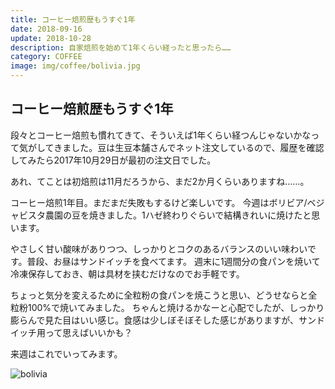 ```yaml
---
title: コーヒー焙煎歴もうすぐ1年
date: 2018-09-16
update: 2018-10-28
description: 自家焙煎を始めて1年くらい経ったと思ったら……
category: COFFEE
image: img/coffee/bolivia.jpg
---
```


## コーヒー焙煎歴もうすぐ1年

段々とコーヒー焙煎も慣れてきて、そういえば1年くらい経つんじゃないかなって気がしてきました。豆は生豆本舗さんでネット注文しているので、履歴を確認してみたら2017年10月29日が最初の注文日でした。

あれ、てことは初焙煎は11月だろうから、まだ2か月くらいありますね……。

コーヒー焙煎1年目。まだまだ失敗もするけど楽しいです。
今週はボリビア/ベジャビスタ農園の豆を焼きました。1ハゼ終わりぐらいで結構きれいに焼けたと思います。

やさしく甘い酸味がありつつ、しっかりとコクのあるバランスのいい味わいです。普段、お昼はサンドイッチを食べてます。
週末に1週間分の食パンを焼いて冷凍保存しておき、朝は具材を挟むだけなのでお手軽です。

ちょっと気分を変えるために全粒粉の食パンを焼こうと思い、どうせならと全粒粉100%で焼いてみました。
ちゃんと焼けるかなーと心配でしたが、しっかり膨らんで見た目はいい感じ。食感は少しぼそぼそした感じがありますが、サンドイッチ用って思えばいいかも？

来週はこれでいってみます。

![bolivia](/img/coffee/bolivia.jpg "coffee bolivia")
